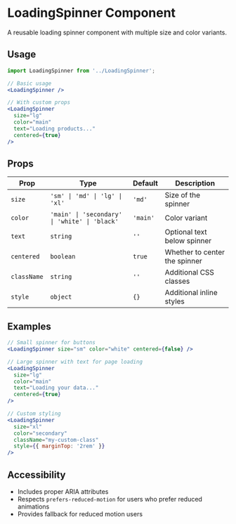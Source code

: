 # LoadingSpinner Component

A reusable loading spinner component with multiple size and color variants.

## Usage

```jsx
import LoadingSpinner from '../LoadingSpinner';

// Basic usage
<LoadingSpinner />

// With custom props
<LoadingSpinner
  size="lg"
  color="main"
  text="Loading products..."
  centered={true}
/>
```

## Props

| Prop        | Type                                          | Default  | Description                   |
| ----------- | --------------------------------------------- | -------- | ----------------------------- |
| `size`      | `'sm' \| 'md' \| 'lg' \| 'xl'`                | `'md'`   | Size of the spinner           |
| `color`     | `'main' \| 'secondary' \| 'white' \| 'black'` | `'main'` | Color variant                 |
| `text`      | `string`                                      | `''`     | Optional text below spinner   |
| `centered`  | `boolean`                                     | `true`   | Whether to center the spinner |
| `className` | `string`                                      | `''`     | Additional CSS classes        |
| `style`     | `object`                                      | `{}`     | Additional inline styles      |

## Examples

```jsx
// Small spinner for buttons
<LoadingSpinner size="sm" color="white" centered={false} />

// Large spinner with text for page loading
<LoadingSpinner
  size="lg"
  color="main"
  text="Loading your data..."
  centered={true}
/>

// Custom styling
<LoadingSpinner
  size="xl"
  color="secondary"
  className="my-custom-class"
  style={{ marginTop: '2rem' }}
/>
```

## Accessibility

- Includes proper ARIA attributes
- Respects `prefers-reduced-motion` for users who prefer reduced animations
- Provides fallback for reduced motion users
